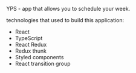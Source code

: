 YPS - app that allows you to schedule your week.

technologies that used to build this application:

- React
- TypeScript
- React Redux
- Redux thunk
- Styled components
- React transition group
